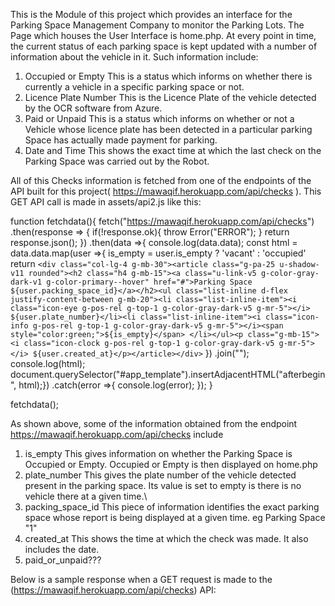 This is the Module of this project which provides an interface for the Parking Space Management Company to monitor the Parking Lots.
The Page which houses the User Interface is home.php.
At every point in time, the current status of each parking space is kept updated with a number of information about the vehicle in it.
Such information include:
1. Occupied or Empty
   This is a status which informs on whether there is currently a vehicle in a specific parking space or not.
2. Licence Plate Number
   This is the Licence Plate of the vehicle detected by the OCR software from Azure.
3. Paid or Unpaid
   This is a status which informs on whether or not a Vehicle whose licence plate has been detected in a particular parking Space has actually made payment for parking.
4. Date and Time
   This shows the exact time at which the last check on the Parking Space was carried out by the Robot.
   
 
 All of this Checks information is fetched from one of the endpoints of the API built for this project( https://mawaqif.herokuapp.com/api/checks ). This GET API call is made in assets/api2.js like this:
 
 
 function fetchdata(){
    fetch("https://mawaqif.herokuapp.com/api/checks")
    .then(response => {
        if(!response.ok){
            throw Error("ERROR");
        }
        return response.json();
    })
    .then(data =>{
        console.log(data.data);
        const html = data.data.map(user =>{
            is_empty = user.is_empty ? 'vacant' : 'occupied'
            return `<div class="col-lg-4 g-mb-30"><article class="g-pa-25 u-shadow-v11 rounded"><h2 class="h4 g-mb-15"><a class="u-link-v5 g-color-gray-dark-v1 g-color-primary--hover" href="#">Parking Space ${user.packing_space_id}</a></h2><ul class="list-inline d-flex justify-content-between g-mb-20"><li class="list-inline-item"><i class="icon-eye g-pos-rel g-top-1 g-color-gray-dark-v5 g-mr-5"></i> ${user.plate_number}</li><li class="list-inline-item"><i class="icon-info g-pos-rel g-top-1 g-color-gray-dark-v5 g-mr-5"></i><span style="color:green;">${is_empty}</span> </li></ul><p class="g-mb-15"><i class="icon-clock g-pos-rel g-top-1 g-color-gray-dark-v5 g-mr-5"></i> ${user.created_at}</p></article></div>`
          })
            .join("");
        console.log(html);
        document.querySelector("#app_template").insertAdjacentHTML("afterbegin", html);})
        .catch(error =>{
            console.log(error);
        });
}

fetchdata();



As shown above, some of the information obtained from the endpoint https://mawaqif.herokuapp.com/api/checks include 
1. is_empty
   This gives information on whether the Parking Space is Occupied or Empty. Occupied or Empty is then displayed on home.php
2. plate_number
   This gives the plate number of the vehicle detected present in the parking space. Its value is set to empty is there is no vehicle there at a given time.\
3. packing_space_id
   This piece of information identifies the exact parking space whose report is being displayed at    a given time. eg Parking Space "1"
4. created_at
   This shows the time at which the check was made. It also includes the date.
5. paid_or_unpaid???


Below is a sample response when a GET request is made to the (https://mawaqif.herokuapp.com/api/checks) API:

